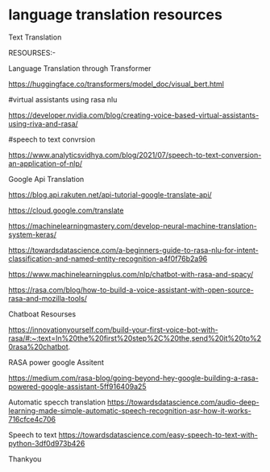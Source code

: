 # language translation resources
Text Translation


RESOURSES:-

Language Translation through Transformer

https://huggingface.co/transformers/model_doc/visual_bert.html


#virtual assistants using rasa nlu

https://developer.nvidia.com/blog/creating-voice-based-virtual-assistants-using-riva-and-rasa/

#speech to text convrsion

https://www.analyticsvidhya.com/blog/2021/07/speech-to-text-conversion-an-application-of-nlp/


Google Api Translation

https://blog.api.rakuten.net/api-tutorial-google-translate-api/


https://cloud.google.com/translate

https://machinelearningmastery.com/develop-neural-machine-translation-system-keras/

https://towardsdatascience.com/a-beginners-guide-to-rasa-nlu-for-intent-classification-and-named-entity-recognition-a4f0f76b2a96

https://www.machinelearningplus.com/nlp/chatbot-with-rasa-and-spacy/

https://rasa.com/blog/how-to-build-a-voice-assistant-with-open-source-rasa-and-mozilla-tools/

Chatboat Resourses

https://innovationyourself.com/build-your-first-voice-bot-with-rasa/#:~:text=In%20the%20first%20step%2C%20the,send%20it%20to%20rasa%20chatbot.

RASA power google Assitent

https://medium.com/rasa-blog/going-beyond-hey-google-building-a-rasa-powered-google-assistant-5ff916409a25

Automatic specch translation
https://towardsdatascience.com/audio-deep-learning-made-simple-automatic-speech-recognition-asr-how-it-works-716cfce4c706

Speech to text
https://towardsdatascience.com/easy-speech-to-text-with-python-3df0d973b426

Thankyou
